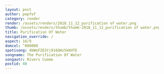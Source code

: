 ```yaml
---
layout: post
author: pepfof
category: render
render: /assets/renders/2018_11_12_purification of water.png
thumb: /assets/renders/thumb/thumb-2018_11_12_purification of water.png
title: Purification Of Water
navigation_override: /
aspect: 16/9
domcol: ^000000
spotisong: 4bWoFZESYj916QHz5kKHTE
songname: The Purification Of Water
songautr: Rivers Cuomo
postid: 48
---
```


<!--USER BEGIN 1-->

<!--USER END 1-->

<!--more-->
<!--USER BEGIN 2-->

<!--USER END 2-->


